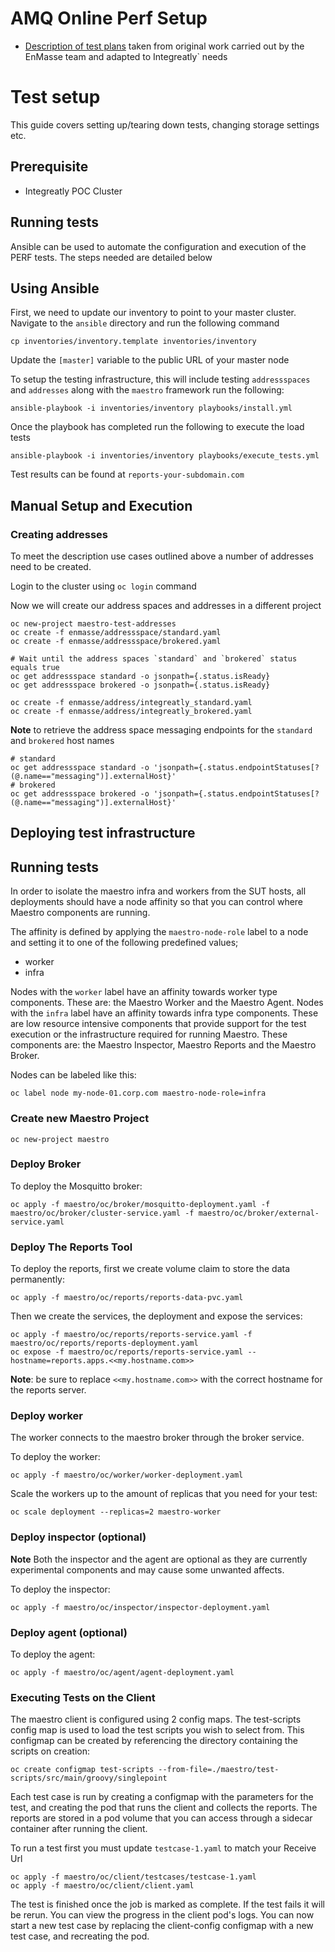 # AMQ Online Perf Setup

   * [Description of test plans](https://docs.google.com/document/d/1d8HXkpuxtHu1vFoUPmx0BW8AyVIAcvmyFXlKzVK9woI/edit?usp=drive_web&ouid=114847416645920015745) taken from original work carried out by the EnMasse team and adapted to Integreatly` needs

# Test setup

This guide covers setting up/tearing down tests, changing storage settings etc.

## Prerequisite

- Integreatly POC Cluster 

## Running tests
Ansible can be used to automate the configuration and execution of the PERF tests. The steps needed are detailed below

## Using Ansible
First, we need to update our inventory to point to your master cluster. Navigate to the `ansible` directory and run the following command
```
cp inventories/inventory.template inventories/inventory
```
Update the `[master]` variable to the public URL of your master node

To setup the testing infrastructure, this will include testing `addressspaces` and `addresses` along with the `maestro` framework run the following:
```
ansible-playbook -i inventories/inventory playbooks/install.yml
```
Once the playbook has completed run the following to execute the load tests
```
ansible-playbook -i inventories/inventory playbooks/execute_tests.yml
```
Test results can be found at `reports-your-subdomain.com`

## Manual Setup and Execution
### Creating addresses
To meet the description use cases outlined above a number of addresses need to be created.

Login to the cluster using ` oc login ` command

Now we will create our address spaces and addresses in a different project
```
oc new-project maestro-test-addresses
oc create -f enmasse/addressspace/standard.yaml
oc create -f enmasse/addressspace/brokered.yaml

# Wait until the address spaces `standard` and `brokered` status equals true
oc get addressspace standard -o jsonpath={.status.isReady}
oc get addressspace brokered -o jsonpath={.status.isReady}

oc create -f enmasse/address/integreatly_standard.yaml 
oc create -f enmasse/address/integreatly_brokered.yaml 
```
**Note** to retrieve the address space messaging endpoints for the `standard` and `brokered` host names
```
# standard
oc get addressspace standard -o 'jsonpath={.status.endpointStatuses[?(@.name=="messaging")].externalHost}'
# brokered
oc get addressspace brokered -o 'jsonpath={.status.endpointStatuses[?(@.name=="messaging")].externalHost}'
```

## Deploying test infrastructure

## Running tests

In order to isolate the maestro infra and workers from the SUT hosts, all deployments should have a node affinity so 
that you can control where Maestro components are running. 

The affinity is defined by applying the `maestro-node-role` label to a node and setting it to one of the following 
predefined values;

* worker
* infra

Nodes with the `worker` label have an affinity towards worker type components. These are: the Maestro Worker and the 
Maestro Agent. Nodes with the `infra` label have an affinity towards infra type components. These are low resource 
intensive components that provide support for the test execution or the infrastructure required for running Maestro. 
These components are: the Maestro Inspector, Maestro Reports and the Maestro Broker.    

Nodes can be labeled like this:

```
oc label node my-node-01.corp.com maestro-node-role=infra
```

### Create new Maestro Project
```
oc new-project maestro
```

### Deploy Broker

To deploy the Mosquitto broker:

```
oc apply -f maestro/oc/broker/mosquitto-deployment.yaml -f maestro/oc/broker/cluster-service.yaml -f maestro/oc/broker/external-service.yaml
```

### Deploy The Reports Tool

To deploy the reports, first we create volume claim to store the data permanently:

```
oc apply -f maestro/oc/reports/reports-data-pvc.yaml
```

Then we create the services, the deployment and expose the services:

```
oc apply -f maestro/oc/reports/reports-service.yaml -f maestro/oc/reports/reports-deployment.yaml
oc expose -f maestro/oc/reports/reports-service.yaml --hostname=reports.apps.<<my.hostname.com>>
```

**Note**: be sure to replace `<<my.hostname.com>>` with the correct hostname for the reports server.

### Deploy worker
The worker connects to the maestro broker through the broker service.

To deploy the worker:

```
oc apply -f maestro/oc/worker/worker-deployment.yaml
```

Scale the workers up to the amount of replicas that you need for your test: 

```
oc scale deployment --replicas=2 maestro-worker
```

### Deploy inspector (optional)
**Note** Both the inspector and the agent are optional as they are currently experimental components and may cause some unwanted affects.

To deploy the inspector:

```
oc apply -f maestro/oc/inspector/inspector-deployment.yaml
``` 
### Deploy agent (optional)

To deploy the agent:

```
oc apply -f maestro/oc/agent/agent-deployment.yaml
``` 

### Executing Tests on the Client
The maestro client is configured using 2 config maps. The test-scripts config map is used to load the test scripts you wish to select from. This configmap can be created by referencing the directory containing the scripts on creation:
```
oc create configmap test-scripts --from-file=./maestro/test-scripts/src/main/groovy/singlepoint
```
Each test case is run by creating a configmap with the parameters for the test, and creating the pod that runs the client and collects the reports. The reports are stored in a pod volume that you can access through a sidecar container after running the client.

To run a test first you must update `testcase-1.yaml` to match your Receive Url
```
oc apply -f maestro/oc/client/testcases/testcase-1.yaml
oc apply -f maestro/oc/client/client.yaml
```
The test is finished once the job is marked as complete. If the test fails it will be rerun. You can view the progress in the client pod's logs. 
You can now start a new test case by replacing the client-config configmap with a new test case, and recreating the pod.
